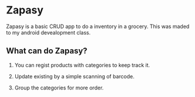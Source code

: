 # Zapasy

Zapasy is a basic CRUD app to do a inventory in a grocery. This was maded to my android devealopment class.

## What can do Zapasy?

1. You can regist products with categories to keep track it. 

2. Update existing by a simple scanning of barcode.

3. Group the categories for more order.
